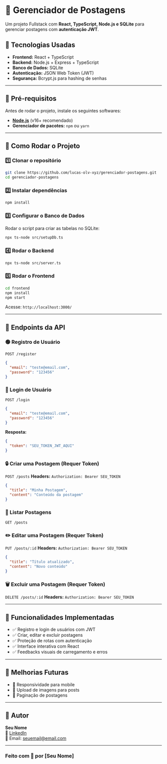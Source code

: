 # 📌 Gerenciador de Postagens

Um projeto Fullstack com **React, TypeScript, Node.js e SQLite** para gerenciar postagens com **autenticação JWT**.

## 🚀 Tecnologias Usadas

- **Frontend:** React + TypeScript
- **Backend:** Node.js + Express + TypeScript
- **Banco de Dados:** SQLite
- **Autenticação:** JSON Web Token (JWT)
- **Segurança:** Bcrypt.js para hashing de senhas

---

## 📌 Pré-requisitos

Antes de rodar o projeto, instale os seguintes softwares:

- **[Node.js](https://nodejs.org/)** (v16+ recomendado)
- **Gerenciador de pacotes:** `npm` ou `yarn`

---

## 📌 Como Rodar o Projeto

### **1️⃣ Clonar o repositório**

```sh
git clone https://github.com/lucas-olv-xyz/gerenciador-postagens.git
cd gerenciador-postagens
```

### **2️⃣ Instalar dependências**

```sh
npm install
```

### **3️⃣ Configurar o Banco de Dados**

Rodar o script para criar as tabelas no SQLite:

```sh
npx ts-node src/setupDb.ts
```

### **4️⃣ Rodar o Backend**

```sh
npx ts-node src/server.ts
```

### **5️⃣ Rodar o Frontend**

```sh
cd frontend
npm install
npm start
```

Acesse: `http://localhost:3000/`

---

## 📌 Endpoints da API

### **🟢 Registro de Usuário**

`POST /register`

```json
{
  "email": "teste@email.com",
  "password": "123456"
}
```

### **🔵 Login de Usuário**

`POST /login`

```json
{
  "email": "teste@email.com",
  "password": "123456"
}
```

**Resposta:**

```json
{
  "token": "SEU_TOKEN_JWT_AQUI"
}
```

### **🔒 Criar uma Postagem (Requer Token)**

`POST /posts`
**Headers:** `Authorization: Bearer SEU_TOKEN`

```json
{
  "title": "Minha Postagem",
  "content": "Conteúdo da postagem"
}
```

### **🔄 Listar Postagens**

`GET /posts`

### **✏️ Editar uma Postagem (Requer Token)**

`PUT /posts/:id`
**Headers:** `Authorization: Bearer SEU_TOKEN`

```json
{
  "title": "Título atualizado",
  "content": "Novo conteúdo"
}
```

### **🗑 Excluir uma Postagem (Requer Token)**

`DELETE /posts/:id`
**Headers:** `Authorization: Bearer SEU_TOKEN`

---

## 📌 Funcionalidades Implementadas

- ✅ Registro e login de usuários com JWT
- ✅ Criar, editar e excluir postagens
- ✅ Proteção de rotas com autenticação
- ✅ Interface interativa com React
- ✅ Feedbacks visuais de carregamento e erros

---

## 📌 Melhorias Futuras

- 🔹 Responsividade para mobile
- 🔹 Upload de imagens para posts
- 🔹 Paginação de postagens

---

## 📌 Autor

**Seu Nome**  
🔗 [LinkedIn](https://linkedin.com/in/seu-perfil)  
📧 Email: seuemail@email.com

---

### **Feito com 💙 por [Seu Nome]**

